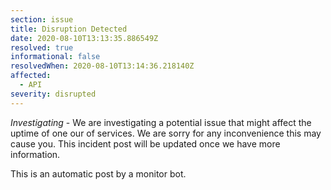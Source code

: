 ```yaml
---
section: issue
title: Disruption Detected
date: 2020-08-10T13:13:35.886549Z
resolved: true
informational: false
resolvedWhen: 2020-08-10T13:14:36.218140Z
affected:
  - API
severity: disrupted
---
```

*Investigating* - We are investigating a potential issue that might affect the uptime of one our of services. We are sorry for any inconvenience this may cause you. This incident post will be updated once we have more information.

This is an automatic post by a monitor bot.
        